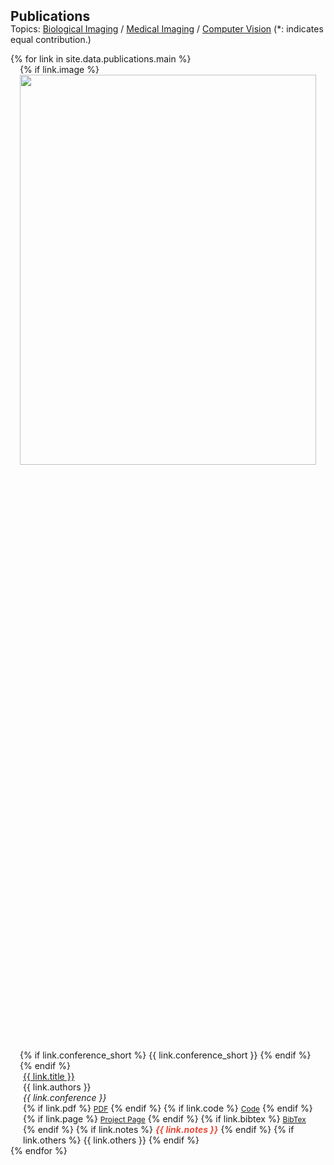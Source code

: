 <h2 id="publications" style="margin: 2px 0px -15px;">Publications</h2>

<div class="publications">
  <div class="main-content">
    <div class="main-more-container">
      <div id="main-pub-container">
        <!-- <h5 class="subtitle">Publications
          (
          <a id="publication-by-selected" href="javascript:;" onClick="publicationBySelected();">show selected</a> /
          <a id="publication-by-topic" href="javascript:;" onClick="publicationByTopic();">show all by topic</a> /
          <a id="publication-by-date" href="javascript:;" onClick="publicationByDate();">show all by date</a>
          )
        </h5> -->
        <p class="subtitle-aux">
          <span class="bold">Topics:</span>
          <a href="#topic-bio" onClick="return publicationByTopicSpecific(this)" data-topic="bio">Biological Imaging</a> /
          <a href="#topic-med" onClick="return publicationByTopicSpecific(this)" data-topic="med">Medical Imaging</a> /
          <a href="#topic-cv" onClick="return publicationByTopicSpecific(this)" data-topic="cv">Computer Vision</a>
          <span class="note">(*: indicates equal contribution.)</span>
        </p>
        <div id="main-pub-card-container" class="activated hide">
          {% for link in site.data.publications.main %}
          <div class="pub-card" data-topic="{{ link.topic }}" data-year="{{ link.year }}" data-selected="{{ link.selected }}"> 
            <div class="pub-row">
              <div class="col-sm-3 abbr" style="position: relative; padding-right: 15px; padding-left: 15px;">
                {% if link.image %}
                  <img src="{{ link.image }}" class="teaser img-fluid z-depth-1" style="width: 100%; height: 40%;">
                  {% if link.conference_short %}
                    <abbr class="badge">{{ link.conference_short }}</abbr>
                  {% endif %}
                {% endif %}
              </div>
              <div class="pub-card-body">
              <div class="col-sm-9" style="position: relative; padding-right: 15px; padding-left: 20px;">
                <div class="title"><a href="{{ link.pdf }}">{{ link.title }}</a></div>
                <div class="author">{{ link.authors }}</div>
                <div class="periodical"><em>{{ link.conference }}</em></div>
                <div class="links">
                  {% if link.pdf %}
                    <a href="{{ link.pdf }}" class="btn btn-sm z-depth-0" role="button" target="_blank" style="font-size:12px;">PDF</a>
                  {% endif %}
                  {% if link.code %}
                    <a href="{{ link.code }}" class="btn btn-sm z-depth-0" role="button" target="_blank" style="font-size:12px;">Code</a>
                  {% endif %}
                  {% if link.page %}
                    <a href="{{ link.page }}" class="btn btn-sm z-depth-0" role="button" target="_blank" style="font-size:12px;">Project Page</a>
                  {% endif %}
                  {% if link.bibtex %}
                    <a href="{{ link.bibtex }}" class="btn btn-sm z-depth-0" role="button" target="_blank" style="font-size:12px;">BibTex</a>
                  {% endif %}
                  {% if link.notes %}
                    <strong><i style="color:#e74d3c">{{ link.notes }}</i></strong>
                  {% endif %}
                  {% if link.others %}
                    {{ link.others }}
                  {% endif %}
                </div>
                </div>
              </div>
            </div>
          </div>
          {% endfor %}
        </div>
      </div>
    </div>
  </div>
</div>
